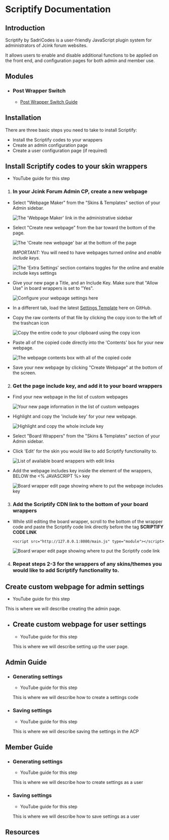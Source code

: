 # Scriptify Documentation

## Introduction

Scriptify by SadriCodes is a user-friendly JavaScript plugin system for administrators of Jcink forum websites.

It allows users to enable and disable additional functions to be applied on the front end, and configuration pages for both admin and member use.

## Modules

- ### Post Wrapper Switch
  - [Post Wrapper Switch Guide](./wrapperSwitch.md)

## Installation

There are three basic steps you need to take to install Scriptify:

- Install the Scriptify codes to your wrappers
- Create an admin configuration page
- Create a user configuration page (if required)

## Install Scriptify codes to your skin wrappers

- YouTube guide for this step

1. ### In your Jcink Forum Admin CP, create a new webpage

- Select "Webpage Maker" from the "Skins & Templates" section of your Admin sidebar.

  ![The 'Webpage Maker' link in the administrative sidebar](./doc_images/gettowebpages.png)

- Select "Create new webpage" from the bar toward the bottom of the page.

  ![The 'Create new webpage' bar at the bottom of the page](./doc_images/newwebpagelink.png)

  _IMPORTANT:_ You will need to have webpages turned _online_ and _enable include keys_.

  ![The 'Extra Settings' section contains toggles for the online and enable include keys settings](./doc_images/extrasettingsimportant.png)

- Give your new page a Title, and an Include Key. Make sure that "Allow Use" in board wrappers is set to "Yes".

  ![Configure your webpage settings here](./doc_images/makeglobalpage.png)

- In a different tab, load the latest [Settings Template](../templates/settingsTemplate.html) here on GitHub.

- Copy the raw contents of that file by clicking the copy icon to the left of the trashcan icon

  ![Copy the entire code to your clipboard using the copy icon](./doc_images/githubcopy.png)

- Paste all of the copied code directly into the 'Contents' box for your new webpage.

  ![The webpage contents box with all of the copied code](./doc_images/codepage.png)

- Save your new webpage by clicking "Create Webpage" at the bottom of the screen.

2. ### Get the page include key, and add it to your board wrappers

- Find your new webpage in the list of custom webpages

  ![Your new page information in the list of custom webpages](./doc_images/newwebpagelink.png)

- Highlight and copy the 'include key' for your new webpage.

  ![Highlight and copy the whole include key](./doc_images/includekeyhighlight.png)

- Select "Board Wrappers" from the "Skins & Templates" section of your Admin sidebar.

- Click 'Edit' for the skin you would like to add Scriptify functionality to.

  ![List of available board wrappers with edit links](./doc_images/wrapperslist.png)

- Add the webpage includes key inside the <head> element of the wrappers, BELOW the <% JAVASCRIPT %> key

  ![Board wrapper edit page showing where to put the webpage includes key](./doc_images/addScriptifyIncludes.png)

3. ### Add the Scriptify CDN link to the bottom of your board wrappers

- While still editing the board wrapper, scroll to the bottom of the wrapper code and paste the Scriptify code link directly before the </body> tag
  **SCRIPTIFY CODE LINK**

  `<script src="http://127.0.0.1:8080/main.js" type="module"></script>`

  ![Board wraper edit page showing where to put the Scriptify code link](./doc_images/scriptCodeLink.png)

4. ### Repeat steps 2-3 for the wrappers of any skins/themes you would like to add Scriptify functionality to.

## Create custom webpage for admin settings

- YouTube guide for this step

This is where we will describe creating the admin page.

- ## Create custom webpage for user settings

  - YouTube guide for this step

  This is where we will describe setting up the user page.

## Admin Guide

- ### Generating settings

  - YouTube guide for this step

  This is where we will describe how to create a settings code

- ### Saving settings

  - YouTube guide for this step

  This is where we will describe saving the settings in the ACP

## Member Guide

- ### Generating settings

  - YouTube guide for this step

  This is where we will describe how to create settings as a user

- ### Saving settings

  - YouTube guide for this step

  This is where we will describe how to save settings as a user

## Resources

